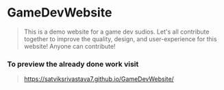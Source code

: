 # GameDevWebsite
> This is a demo website for a game dev sudios.
Let's all contribute together to improve the quality, design, and user-experience for this website!
Anyone can contribute!

### To preview the already done work visit
> https://satviksrivastava7.github.io/GameDevWebsite/
